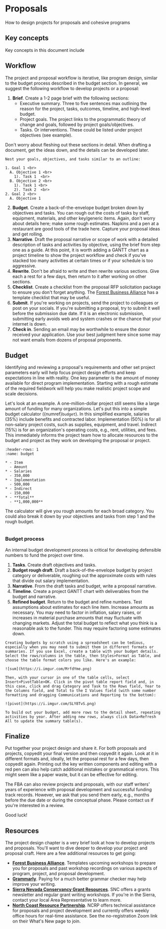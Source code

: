 # Proposals
How to design projects for proposals and cohesive programs

## Key concepts
Key concepts in this document include

## Workflow
The project and proposal workflow is iterative, like program design, similar to the budget process described in the budget section. In general, we suggest the following workflow to develop projects or a proposal:

1. **Brief**. Create a 1-2 page brief with the following sections:
    - Executive summary. Three to five sentences max outlining the reason for the project, tasks, outcomes, timeline, and high-level budget.
    - Project goals. The project links to the programmatic theory of change and goals, followed by project goals/objectives.
    - Tasks. Or interventions. These could be listed under project objectives (see example).

Don't worry about fleshing out these sections in detail. When drafting a document, get the ideas down, and the details can be developed later.

```{tip}
Nest your goals, objectives, and tasks similar to an outline:

1. Goal 1 <br>
  A. Objective 1 <br>
    1). Task 1  <br>
  B. Objective 2 <br>
    1). Task 1 <br>
    2). Task 2  <br>
2. Goal 2 <br>
  A. Objective 1
```

2. **Budget**. Create a back-of-the-envelope budget broken down by objectives and tasks. You can rough out the costs of tasks by staff, equipment, materials, and other key/generic items. Again, don't worry about details here; make some rough estimates. Napkins and a pen at a restaurant are good tools of the trade here. Capture your proposal ideas and get rolling.
3. **Narrative**. Draft the proposal narrative or scope of work with a detailed description of tasks and activities by objective, using the brief from step one as a guide. At this point, it is worth adding a GANTT chart as a project timeline to show the project workflow and check if you've stacked too many activities at certain times or if your schedule is too aggressive.
4. **Rewrite**. Don't be afraid to write and then rewrite various sections. Give each a rest for a few days, then return to it after working on other sections.
5. **Checklist**. Create a checklist from the proposal RFP solicitation package to ensure you don't forget anything. The [Forest Business Alliance](https://www.forestbusinessalliance.org/) has a template checklist that may be useful. 
6. **Submit**. If you're working on projects, send the project to colleagues or post on your socials. If you're submitting a proposal, try to submit it well before the submission due date. If it is an electronic submission, submitting early avoids web and system crashes or the chance that your internet is down.
7. **Check in**. Sending an email may be worthwhile to ensure the donor received your application. Use your best judgment here since some may not want emails from dozens of proposal proponents.

## Budget
Identifying and reviewing a proposal's requirements and other set project parameters early will help focus project design efforts and keep expectations in line with reality. One key parameter is the amount of money available for direct program implementation. Starting with a rough estimate of the required fieldwork will help you make realistic project scope and scale decisions.

Let's look at an example. A one-million-dollar project still seems like a large amount of funding for many organizations. Let's put this into a simple budget calculator ({numref}`budget`). In this simplified example, salaries (35%) include benefits and contracted labor. Implementation (50%) is for all non-salary project costs, such as supplies, equipment, and travel. Indirect (15%) is for an organization's operating costs, e.g., rent, utilities, and fees. This immediately informs the project team how to allocate resources to the budget and project as they work on developing the proposal or project.

```{list-table} Back-of-the-envelope budget calculator.
:header-rows: 1
:name: budget

* - Item
  - Amount
* - Salaries
  - 350,000
* - Implementation
  - 500,000
* - Indirect
  - 150,000
* - **Total**
  - **1,000,000**
```

The calculator will give you rough amounts for each broad category. You could also break it down by your objectives and tasks from step 1 and the rough budget.

```{warning} **Critical**: include inflationary increases in your budget, especially for salaries and material costs that will increase over the project lifetime (at least 4%/yr). If an application only allows one number per item, calculate costs in your budget spreadsheet over the number of years of the project.

```

### Budget process
An internal budget development process is critical for developing defensible numbers to fund the project over time.

1. **Tasks**. Create draft objectives and tasks.
2. **Budget rough draft**. Draft a back-of-the-envelope budget by project category or deliverable, roughing out the approximate costs with rules that divide out salary implementation.
3. **Narrative**. From the draft tasks and budget, write a proposal narrative.
4. **Timeline**. Create a project GANTT chart with deliverables from the budget and narrative.
5. **Refined budget**. Return to the budget and refine numbers. Test assumptions about estimates for each line item. Increase amounts as necessary. You may need to factor in inflation, salary raises, or increases in material purchase amounts that may fluctuate with changing markets. Adjust the total budget to reflect what you think is a reasonable ask to the funder. This may require factoring some estimates down.

```{tip} 
Creating budgets by scratch using a spreadsheet can be tedious, especially when you may need to submit them in different formats or summaries. If you use Excel, create a table with your budget details. Select the rows/columns in the table, then Styles>Format as Table, and choose the table format colors you like. Here's an example:

![sum](https://i.imgur.com/MrfdYme.png)

Then, with your cursor in one of the table cells, select Insert>PivotTable>OK. Click in the pivot table report field and, in this case, click and drag Category and Task to the Rows field, Year to the Columns field, and Total to the Σ Values field (with some number formatting and dragging Communications and Reporting to the bottom):

![pivot](https://i.imgur.com/SLY8TvS.png)

To build out your budget, add more rows to the detail sheet, repeating activities by year. After adding new rows, always click Data>Refresh All to update the summary table(s).
```

## Finalize
Put together your project design and share it. For both proposals and projects, copyedit your final version and then copyedit it again. Look at it in different formats and, ideally, let the proposal rest for a few days, then copyedit again. Printing out the key written components and editing with a red pen can also help catch additional mistakes or grammatical errors. This might seem like a paper waste, but it can be effective for editing. 

The FBA can also review projects and proposals, with our staff writers' years of experience with proposal development and successful funding track records. However, we ask that you send them early, e.g., months before the due date or during the conceptual phase. Please contact us if you're interested in a review.

Good luck!

## Resources
The project design chapter is a very brief look at how to develop projects and proposals. You'll want to dive deeper to develop your project and proposal craft. Here are a few additional resources to get going:

- **[Forest Business Alliance](https://www.forestbusinessalliance.org)**. Templates upcoming workshops to prepare you for proposals and past workshop recordings on various aspects of program, project, and proposal development. 
- **[Grammarly](https://www.grammarly.com)**. Paying for a much better grammar checker may help improve your writing.
- **[Sierra Nevada Conservancy Grant Resources](https://sierranevada.ca.gov/grants/)**. SNC offers a grants newsletter and regular grant writing workshops. If you're in the Sierra, contact your local Area Representative to learn more. 
- **[North Coast Resource Partnership](https://northcoastresourcepartnership.org/)**. NCRP offers technical assistance for proposals and project development and  currently offers weekly office hours for real-time assistance. See the no-registration Zoom link on their What's New page to join.